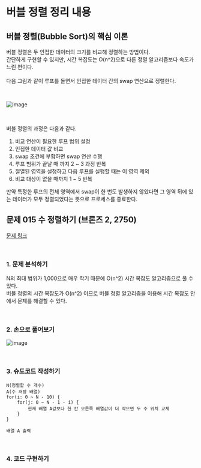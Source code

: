 # 버블 정렬 정리 내용

## 버블 정렬(Bubble Sort)의 핵심 이론
버블 정렬은 두 인접한 데이터의 크기를 비교해 정렬하는 방법이다.
<br>
간단하게 구현할 수 있지만, 시간 복잡도는 O(n^2)으로 다른 정렬 알고리즘보다 속도가 느린 편이다.
<br>
<br>
다음 그림과 같이 루프를 돌면서 인접한 데이터 간의 swap 연산으로 정렬한다.

<br>

![image](https://github.com/JeHeeYu/Book-Reviews/assets/87363461/dfab9303-a54d-40aa-8382-172af8b5454c)


<br>

버블 정렬의 과정은 다음과 같다.

1. 비교 연산이 필요한 루프 범위 설정
2. 인접한 데이터 값 비교
3. swap 조건에 부합하면 swap 연산 수행
4. 루프 범위가 끝날 때 까지 2 ~ 3 과정 반복
5. 절열된 영역을 설정하고 다음 루프를 실행할 때는 이 영역 제외
6. 비교 대상이 없을 때까지 1 ~ 5 반복

만약 특정한 루프의 전체 영역에서 swap이 한 번도 발생하지 않았다면 그 영역 뒤에 있는 데이터가 모두 정렬되었다는 뜻으로 프로세스를 종료한다.


## 문제 015 수 정렬하기 (브론즈 2, 2750)

[문제 링크](https://www.acmicpc.net/problem/2750)

<br>

### 1. 문제 분석하기

N의 최대 범위가 1,000으로 매우 작기 때문에 O(n^2) 시간 복잡도 알고리즘으로 풀 수 있다.
<br>
버블 정렬의 시간 복잡도가 O(n^2) 이므로 버블 정렬 알고리즘을 이용해 시간 복잡도 안에서 문제를 해결할 수 있다.

<br>

### 2. 손으로 풀어보기

![image](https://github.com/JeHeeYu/Book-Reviews/assets/87363461/3d9af2ec-fee8-4d6d-8cef-75d790147648)


<br>

### 3. 슈도코드 작성하기

```
N(정렬할 수 개수)
A(수 저장 배열)
for(i: 0 ~ N - 10) {
    for(j: 0 ~ N - 1 - i) {
        현재 배열 A값보다 한 칸 오른쪽 배열값이 더 작으면 두 수 위치 교체
    }
}

배열 A 출력
```

<br>

### 4. 코드 구현하기









